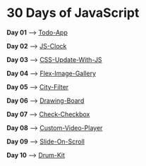 # 30 Days of JavaScript

**Day 01** --> [Todo-App](https://todo-app-sr.netlify.app/)

**Day 02** --> [JS-Clock](https://js-clock-sr.netlify.app/)

**Day 03** --> [CSS-Update-With-JS](https://codepen.io/LeviaThanSr/full/VwmXxBG)

**Day 04** --> [Flex-Image-Gallery](https://image-gallery-sr.netlify.app/)

**Day 05** --> [City-Filter](https://moroccan-city-filter.netlify.app/)

**Day 06** --> [Drawing-Board](https://drawing-board-levisr.netlify.app/)

**Day 07** --> [Check-Checkbox](https://check-checkbox-sr.netlify.app/)

**Day 08** --> [Custom-Video-Player](https://custom-video-palyer-sr.netlify.app/)

**Day 09** --> [Slide-On-Scroll](https://slide-in-on-scroll-sr.netlify.app)

**Day 10** --> [Drum-Kit](https://drum-kit-sr.netlify.app/)
